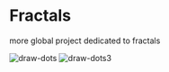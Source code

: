 # Fractals
more global project dedicated to fractals 

![draw-dots](https://user-images.githubusercontent.com/100461599/175932099-881550dc-16da-4c7c-ba86-4837fd5e4f7a.jpg)
![draw-dots3](https://user-images.githubusercontent.com/100461599/175932115-00a1dc23-f839-4f9f-9c03-c679d698f9f5.jpg)
